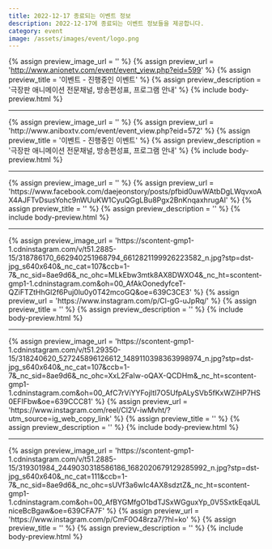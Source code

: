 ```yaml
---
title: 2022-12-17 종료되는 이벤트 정보
description: 2022-12-17에 종료되는 이벤트 정보들을 제공합니다.
category: event
image: /assets/images/event/logo.png
---
```

{% assign preview_image_url = '' %}
{% assign preview_url = 'http://www.anionetv.com/event/event_view.php?eid=599' %}
{% assign preview_title = '이벤트 - 진행중인 이벤트' %}
{% assign preview_description = '극장판 애니메이션 전문채널, 방송편성표, 프로그램 안내' %}
{% include body-preview.html %}
<hr>{% assign preview_image_url = '' %}
{% assign preview_url = 'http://www.aniboxtv.com/event/event_view.php?eid=572' %}
{% assign preview_title = '이벤트 - 진행중인 이벤트' %}
{% assign preview_description = '극장판 애니메이션 전문채널, 방송편성표, 프로그램 안내' %}
{% include body-preview.html %}
<hr>{% assign preview_image_url = '' %}
{% assign preview_url = 'https://www.facebook.com/daejeonstory/posts/pfbid0uwWAtbDgLWqvxoAX4AJFTvDsusYohc9nWUuKW1CyuQGgLBu8Pgx2BnKnqaxhrugAl' %}
{% assign preview_title = '' %}
{% assign preview_description = '' %}
{% include body-preview.html %}
<hr>{% assign preview_image_url = 'https://scontent-gmp1-1.cdninstagram.com/v/t51.2885-15/318786170_662940251968794_6612821199926223582_n.jpg?stp=dst-jpg_s640x640&amp;_nc_cat=107&amp;ccb=1-7&amp;_nc_sid=8ae9d6&amp;_nc_ohc=MLkEbw3mtk8AX8DWXO4&amp;_nc_ht=scontent-gmp1-1.cdninstagram.com&amp;oh=00_AfAkOonedyfceT-QZiFTZtHhGl2f6Puj0lu0y0T42mcoGQ&amp;oe=639C3CE3' %}
{% assign preview_url = 'https://www.instagram.com/p/Cl-gG-uJpRq/' %}
{% assign preview_title = '' %}
{% assign preview_description = '' %}
{% include body-preview.html %}
<hr>{% assign preview_image_url = 'https://scontent-gmp1-1.cdninstagram.com/v/t51.29350-15/318240620_527245896126612_1489110398363998974_n.jpg?stp=dst-jpg_s640x640&amp;_nc_cat=107&amp;ccb=1-7&amp;_nc_sid=8ae9d6&amp;_nc_ohc=XxL2FaIw-oQAX-QCDHm&amp;_nc_ht=scontent-gmp1-1.cdninstagram.com&amp;oh=00_AfC7rViYYFojItI7O5UfpALySVb5fKxWZiHP7HS0EFIFbw&amp;oe=639CCC81' %}
{% assign preview_url = 'https://www.instagram.com/reel/Cl2V-iwMvht/?utm_source=ig_web_copy_link' %}
{% assign preview_title = '' %}
{% assign preview_description = '' %}
{% include body-preview.html %}
<hr>{% assign preview_image_url = 'https://scontent-gmp1-1.cdninstagram.com/v/t51.2885-15/319301984_2449030318586186_1682020679129285992_n.jpg?stp=dst-jpg_s640x640&amp;_nc_cat=111&amp;ccb=1-7&amp;_nc_sid=8ae9d6&amp;_nc_ohc=sUVf3a6wIc4AX8sdztZ&amp;_nc_ht=scontent-gmp1-1.cdninstagram.com&amp;oh=00_AfBYGMfgO1bdTJSxWGguxYp_0V5SxtkEqaULniceBcBgaw&amp;oe=639CFA7F' %}
{% assign preview_url = 'https://www.instagram.com/p/CmF0O48rza7/?hl=ko' %}
{% assign preview_title = '' %}
{% assign preview_description = '' %}
{% include body-preview.html %}
